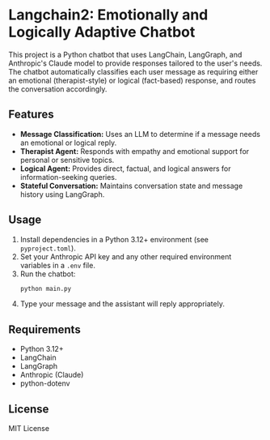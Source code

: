 # Langchain2: Emotionally and Logically Adaptive Chatbot

This project is a Python chatbot that uses LangChain, LangGraph, and Anthropic's Claude model to provide responses tailored to the user's needs. The chatbot automatically classifies each user message as requiring either an emotional (therapist-style) or logical (fact-based) response, and routes the conversation accordingly.

## Features
- **Message Classification:** Uses an LLM to determine if a message needs an emotional or logical reply.
- **Therapist Agent:** Responds with empathy and emotional support for personal or sensitive topics.
- **Logical Agent:** Provides direct, factual, and logical answers for information-seeking queries.
- **Stateful Conversation:** Maintains conversation state and message history using LangGraph.

## Usage
1. Install dependencies in a Python 3.12+ environment (see `pyproject.toml`).
2. Set your Anthropic API key and any other required environment variables in a `.env` file.
3. Run the chatbot:
   ```bash
   python main.py
   ```
4. Type your message and the assistant will reply appropriately.

## Requirements
- Python 3.12+
- LangChain
- LangGraph
- Anthropic (Claude)
- python-dotenv

## License
MIT License
